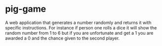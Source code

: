 # pig-game
A web application that generates a number randomly and returns it with specific instructions. For
instance if person one rolls a dice it will show the random number from 1 to 6 but if you are unfortunate
and get a 1 you are awarded a 0 and the chance given to the second player.
